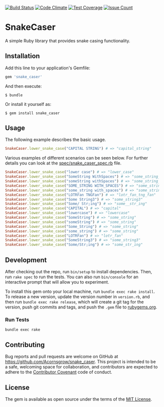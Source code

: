 [![Build Status](https://travis-ci.com/Acornsgrow/snake_caser.svg?token=GGEgqzL4zt7sa3zVgspU&branch=master)](https://travis-ci.com/Acornsgrow/snake_caser)
[![Code Climate](https://codeclimate.com/github/Acornsgrow/snake_caser/badges/gpa.svg)](https://codeclimate.com/github/Acornsgrow/snake_caser)
[![Test Coverage](https://codeclimate.com/github/Acornsgrow/snake_caser/badges/coverage.svg)](https://codeclimate.com/github/Acornsgrow/snake_caser/coverage)
[![Issue Count](https://codeclimate.com/github/Acornsgrow/snake_caser/badges/issue_count.svg)](https://codeclimate.com/github/Acornsgrow/snake_caser)

# SnakeCaser

A simple Ruby library that provides snake casing functionality.

## Installation

Add this line to your application's Gemfile:

```ruby
gem 'snake_caser'
```

And then execute:

    $ bundle

Or install it yourself as:

    $ gem install snake_caser

## Usage

The following example describes the basic usage.

```ruby
SnakeCaser.lower_snake_case("CAPITAL STRING") # => "capital_string"
```

Various examples of different scenarios can be seen below. For further details
you can look at the
[spec/snake_caser_spec.rb](https://github.com/Acornsgrow/snake_caser/blob/master/spec/snake_caser_spec.rb)
file.

```ruby
SnakeCaser.lower_snake_case("lower case") # => "lower_case"
SnakeCaser.lower_snake_case("SomeString WithSpaces") # => "some_string_with_spaces"
SnakeCaser.lower_snake_case("someString withSpaces") # => "some_string_with_spaces"
SnakeCaser.lower_snake_case("SOME_STRING WITH_SPACES") # => "some_string_with_spaces"
SnakeCaser.lower_snake_case("some_string with_spaces") # => "some_string_with_spaces"
SnakeCaser.lower_snake_case("LOTRFan TNGFan") # => "lotr_fan_tng_fan"
SnakeCaser.lower_snake_case("Some String3") # => "some_string3"
SnakeCaser.lower_snake_case("Some/ Str;ing") # => "some__str_ing"
SnakeCaser.lower_snake_case("CAPITAL") # => "capital"
SnakeCaser.lower_snake_case("lowercase") # => "lowercase"
SnakeCaser.lower_snake_case("SomeString") # => "some_string"
SnakeCaser.lower_snake_case("someString") # => "some_string"
SnakeCaser.lower_snake_case("Some_String") # => "some_string"
SnakeCaser.lower_snake_case("some_string") # => "some_string"
SnakeCaser.lower_snake_case("LOTRFan") # => "lotr_fan"
SnakeCaser.lower_snake_case("SomeString3") # => "some_string3"
SnakeCaser.lower_snake_case("Some/Str;ing") # => "some_str_ing"
```

## Development

After checking out the repo, run `bin/setup` to install dependencies. Then, run
`rake spec` to run the tests. You can also run `bin/console` for an interactive
prompt that will allow you to experiment.

To install this gem onto your local machine, run `bundle exec rake install`. To
release a new version, update the version number in `version.rb`, and then run
`bundle exec rake release`, which will create a git tag for the version, push
git commits and tags, and push the `.gem` file to
[rubygems.org](https://rubygems.org).

### Run Tests

```
bundle exec rake
```

## Contributing

Bug reports and pull requests are welcome on GitHub at
https://github.com/Acornsgrow/snake_caser. This project is intended to be a
safe, welcoming space for collaboration, and contributors are expected to adhere
to the [Contributor Covenant](http://contributor-covenant.org) code of conduct.

## License

The gem is available as open source under the terms of the [MIT
License](http://opensource.org/licenses/MIT).

